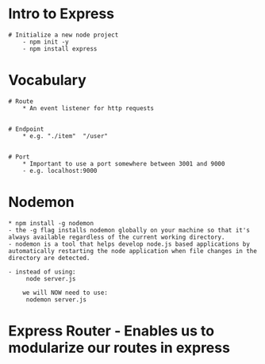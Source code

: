 # Intro to Express

    # Initialize a new node project
        - npm init -y
        - npm install express

# Vocabulary 

    # Route
        * An event listener for http requests


    # Endpoint
        * e.g. "./item"  "/user"


    # Port
        * Important to use a port somewhere between 3001 and 9000 
        - e.g. localhost:9000

# Nodemon
    * npm install -g nodemon 
    - the -g flag installs nodemon globally on your machine so that it's always available regardless of the current working directory.
    - nodemon is a tool that helps develop node.js based applications by automatically restarting the node application when file changes in the directory are detected.

    - instead of using:
         node server.js
         
        we will NOW need to use:
         nodemon server.js

# Express Router - Enables us to modularize our routes in express

# 